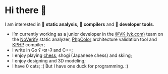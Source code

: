# Hi there :wave:

I am interested in :pencil: **static analysis**, :hammer: **compilers** and :wrench: **developer tools**.

- I’m currently working as a junior developer in the [@VK (vk.com)](https://github.com/VKCOM/) team on the [NoVerify](https://github.com/VKCOM/noverify) static analyzer, [PhpColor](https://github.com/i582/phpcolor) architecture validation tool and [KPHP](https://github.com/VKCOM/kphp) compiler;
- I write in Go ʕ◔ϖ◔ʔ and C++;
- I enjoy playing [chess](https://lichess.org/@/Makhneff), shogi (Japanese chess) and skiing;
- I enjoy designing and 3D modeling;
- I have 0 cats; :( But I have one duck for programming. :)

